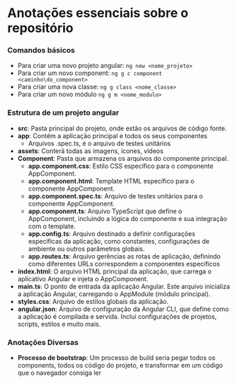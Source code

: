 # Anotações essenciais sobre o repositório

### Comandos básicos
- Para criar uma novo projeto angular: `ng new <nome_projeto>`
- Para criar um novo component: `ng g c component <caminho\do_component>`
- Para criar uma nova classe: `ng g class <nome_classe>`
- Para criar um novo módulo `ng g m <nome_modulo>`

### Estrutura de um projeto angular
- **src**: Pasta principal do projeto, onde estão os arquivos de código fonte.
- **app**: Contém a aplicação principal e todos os seus componentes
    - Arquivos .spec.ts, é o arquivo de testes unitários
- **assets**: Conterá todas as imagens, ícones, vídeos
- **Component**: Pasta que armazena os arquivos do componente principal.
    - **app.component.css**: Estilo CSS específico para o componente AppComponent.
    - **app.component.html**: Template HTML específico para o componente AppComponent.
    - **app.component.spec.ts**: Arquivo de testes unitários para o componente AppComponent.
    - **app.component.ts**: Arquivo TypeScript que define o AppComponent, incluindo a lógica do componente e sua integração com o template.
    - **app.config.ts**: Arquivo destinado a definir configurações específicas da aplicação, como constantes, configurações de ambiente ou outros parâmetros globais.
    - **app.routes.ts**: Arquivo gerências as rotas de aplicação, definindo como diferentes URLs correspondem a componentes específicos
- **index.html**: O arquivo HTML principal da aplicação, que carrega o aplicativo Angular e injeta o AppComponent.
- **main.ts**: O ponto de entrada da aplicação Angular. Este arquivo inicializa a aplicação Angular, carregando o AppModule (módulo principal).
- **styles.css**: Arquivo de estilos globais da aplicação.
- **angular.json**: Arquivo de configuração da Angular CLI, que define como a aplicação é compilada e servida. Inclui configurações de projetos, scripts, estilos e muito mais.

### Anotações Diversas
- **Processo de bootstrap**: Um processo de build seria pegar todos os components, todos os código do projeto, e transformar em um código que o navegador consiga ler
